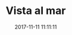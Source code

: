 ---
layout: lab-single.hbs
title: Vista al mar
skipJS: true
date: 2017-11-11 11:11:11
description: 
imgName: vista-al-mar
tags:
  - dataset-pulse
extScripts:
- "https://maps.googleapis.com/maps/api/js?key=AIzaSyCLXQ2AvccS6_BYqEYHR00zZicfhGYQiUA&callback=init"
---